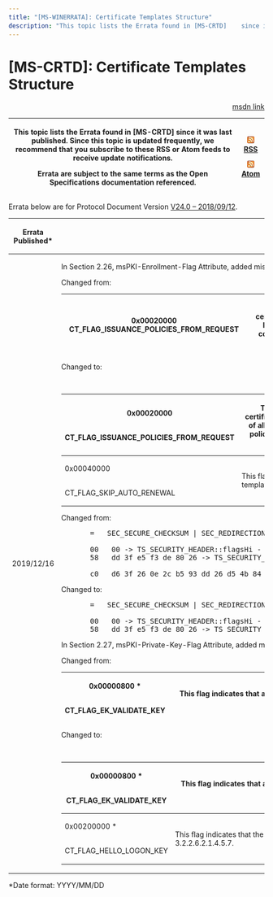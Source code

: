 ```yaml
---
title: "[MS-WINERRATA]: Certificate Templates Structure"
description: "This topic lists the Errata found in [MS-CRTD]    since it was last published. Since this topic is updated frequently, we    recommend that you"
---
```


# [MS-CRTD]: Certificate Templates Structure

<p align="right"><a href="https://msdn.microsoft.com/en-us/library/6898053e-8726-4209-ade2-37f8b0474c99">msdn link</a></p>
<p> </p>

<table>
 <thead>
  <tr>
   <th>
   <p>This topic lists the Errata found in [MS-CRTD]
   since it was last published. Since this topic is updated frequently, we
   recommend that you subscribe to these RSS or Atom feeds to receive update
   notifications.</p>
   <p>Errata are subject to the same terms as the
   Open Specifications documentation referenced.</p>
   </th>
   <th>
   <p><img id="Picture 389" src="ms-winerrata_files/image002.png"><a href="http://blogs.msdn.com/b/protocol_content_errata/rss.aspx">RSS</a> </p>
   <p><img id="Picture 388" src="ms-winerrata_files/image002.png"><a href="http://blogs.msdn.com/b/protocol_content_errata/atom.aspx">Atom</a> </p>
   <p> </p>
   </th>
  </tr>
 </thead>
</table>

<p>Errata below are for Protocol Document Version <a href="https://docs.microsoft.com/en-us/openspecs/windows_protocols/ms-crtd/4c6950e4-1dc2-4ae3-98c3-b8919bb73822">V24.0
– 2018/09/12</a>.</p>

<table>
 <thead>
  <tr>
   <th>
   <p>Errata Published*</p>
   </th>
   <th>
   <p>Description</p>
   </th>
  </tr>
 </thead>
 <tr>
  <td>
  <p>2019/12/16</p>
  </td>
  <td>
  <p>In Section 2.26, msPKI-Enrollment-Flag Attribute,
  added missing 'CT_FLAG_SKIP_AUTO_RENEWAL' flag and description to the
  enrollment flags table.</p>
  <p> </p>
  <p>Changed from: </p>
  <p> </p>
  <p> </p>
  <table>
   <thead>
    <tr>
     <th>
     <p>0x00020000 CT_FLAG_ISSUANCE_POLICIES_FROM_REQUEST</p>
     </th>
     <th>
     <p>This flag indicates that the certificate issuance
     policies to be included in the issued certificate come from the request
     rather than from the template. The template contains a list of all of the
     issuance policies that the request is allowed to specify; if the request
     contains policies that are not listed in the template, then the request is
     rejected. For the processing rules of this flag, see [MS-WCCE] section
     3.2.2.6.2.1.4.5.8.&lt;33&gt;</p>
     </th>
    </tr>
   </thead>
  </table>
  <p> </p>
  <p> </p>
  <p> </p>
  <p>Changed to:</p>
  <p> </p>
  <p> </p>
  <table>
   <thead>
    <tr>
     <th>
     <p>0x00020000<br><br></p>
     <p>CT_FLAG_ISSUANCE_POLICIES_FROM_REQUEST</p>
     </th>
     <th>
     <p>This flag indicates that the certificate issuance
     policies to be included in the issued certificate come from the request
     rather than from the template. The template contains a list of all of the
     issuance policies that the request is allowed to specify; if the request
     contains policies that are not listed in the template, then the request is
     rejected. For the processing rules of this flag, see [MS-WCCE] section
     3.2.2.6.2.1.4.5.8.&lt;33&gt;</p>
     </th>
    </tr>
   </thead>
   <tr>
    <td>
    <p>0x00040000 <br><br></p>
    <p>CT_FLAG_SKIP_AUTO_RENEWAL</p>
    </td>
    <td>
    <p>This flag indicates that the certificate should not
    be auto-renewed, although it has a valid template.</p>
    </td>
   </tr>
  </table>
  <p> </p>
  <p> </p>
  <p>Changed from:</p>
  <p> </p>
  <dl>
<dd>
<div><pre>  =   SEC_SECURE_CHECKSUM | SEC_REDIRECTION_PKT
  
  00   00 -&gt; TS_SECURITY_HEADER::flagsHi - ignored as flags field does not   contain RDP_SEC_FLAGSHI_VALID (0x8000)
  58   dd 3f e5 f3 de 80 26 -&gt; TS_SECURITY_HEADER::dataSignature
  
  c0   d6 3f 26 0e 2c b5 93 dd 26 d5 4b 84 a1 1d 2a
</pre></div>
</dd></dl>
  <p>Changed to:</p>
  <p> </p>
  <dl>
<dd>
<div><pre>  =   SEC_SECURE_CHECKSUM | SEC_REDIRECTION_PKT
  
  00   00 -&gt; TS_SECURITY_HEADER::flagsHi - ignored as flags field does not   contain RDP_SEC_FLAGSHI_VALID (0x8000)
  58   dd 3f e5 f3 de 80 26 -&gt; TS_SECURITY_HEADER1::dataSignature
</pre></div>
</dd></dl>
  <p> </p>
  <p> </p>
  <p>In Section 2.27, msPKI-Private-Key-Flag Attribute,
  added missing 'CT_FLAG_HELLO_LOGON_KEY' flag and description to the private
  key flags table.</p>
  <p> </p>
  <p>Changed from: </p>
  <p> </p>
  <table>
   <thead>
    <tr>
     <th>
     <p>0x00000800 * <br><br></p>
     <p>CT_FLAG_EK_VALIDATE_KEY</p>
     </th>
     <th>
     <p>This flag indicates that attestation based on the
     hardware key of the TPM is to be performed. For more details, see
     [MS-WCCE] section 3.2.2.6.2.1.4.5.7.</p>
     </th>
    </tr>
   </thead>
  </table>
  <p> </p>
  <p> </p>
  <p> </p>
  <p>Changed to:</p>
  <p> </p>
  <p> </p>
  <table>
   <thead>
    <tr>
     <th>
     <p>0x00000800 * <br><br></p>
     <p>CT_FLAG_EK_VALIDATE_KEY</p>
     </th>
     <th>
     <p>This flag indicates that attestation based on the
     hardware key of the TPM is to be performed. For more details, see
     [MS-WCCE] section 3.2.2.6.2.1.4.5.7.</p>
     </th>
    </tr>
   </thead>
   <tr>
    <td>
    <p>0x00200000 * <br><br></p>
    <p>CT_FLAG_HELLO_LOGON_KEY</p>
    </td>
    <td>
    <p>This flag indicates that the key is used for Windows
    Hello logon. For more details, see [MS-WCCE] section 3.2.2.6.2.1.4.5.7.</p>
    </td>
   </tr>
  </table>
  <p>
  </td>
 </tr>
</table>

<p>*Date format: YYYY/MM/DD</p>


                